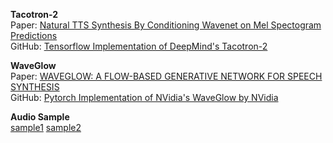 **Tacotron-2**  
Paper:   [Natural TTS Synthesis By Conditioning Wavenet on Mel Spectogram Predictions](https://arxiv.org/pdf/1712.05884.pdf)  
GitHub: [Tensorflow Implementation of DeepMind's Tacotron-2](https://github.com/Rayhane-mamah/Tacotron-2)  

**WaveGlow**  
Paper:   [WAVEGLOW: A FLOW-BASED GENERATIVE NETWORK FOR SPEECH SYNTHESIS](https://arxiv.org/pdf/1811.00002.pdf)  
GitHub: [Pytorch Implementation of NVidia's WaveGlow by NVidia](https://github.com/NVIDIA/waveglow?fbclid=IwAR0o8oM_Ys4RRFvxvBN54e55joVkxOB5-f0c1CzBJE5Z8Kz3LM3IHMFuv3Y)  

**Audio Sample**  
[sample1](https://chkwon19.github.io/Tacotron2_WaveGlow/32.wav_synthesis.wav)	[sample2](https://chkwon19.github.io/Tacotron2_WaveGlow/130.wav_synthesis.wav)   



